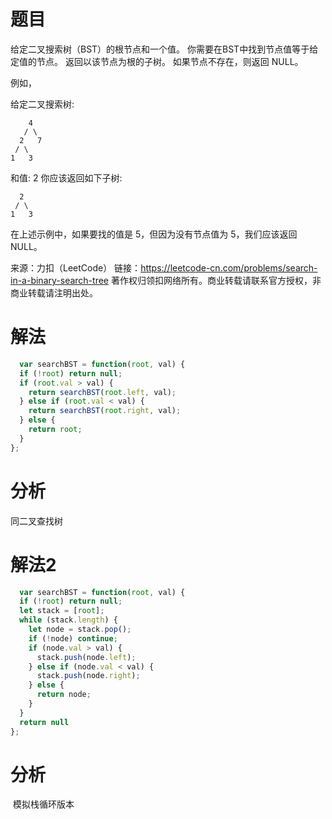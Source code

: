 
# 题目

给定二叉搜索树（BST）的根节点和一个值。 你需要在BST中找到节点值等于给定值的节点。 返回以该节点为根的子树。 如果节点不存在，则返回 NULL。

例如，

给定二叉搜索树:

        4
       / \
      2   7
     / \
    1   3

和值: 2
你应该返回如下子树:

      2     
     / \   
    1   3
在上述示例中，如果要找的值是 5，但因为没有节点值为 5，我们应该返回 NULL。

来源：力扣（LeetCode）
链接：https://leetcode-cn.com/problems/search-in-a-binary-search-tree
著作权归领扣网络所有。商业转载请联系官方授权，非商业转载请注明出处。

# 解法

```javascript
  var searchBST = function(root, val) {
  if (!root) return null;
  if (root.val > val) {
    return searchBST(root.left, val);
  } else if (root.val < val) {
    return searchBST(root.right, val);
  } else {
    return root;
  }
};
```

# 分析

同二叉查找树

# 解法2

```javascript
  var searchBST = function(root, val) {
  if (!root) return null;
  let stack = [root];
  while (stack.length) {
    let node = stack.pop();
    if (!node) continue;
    if (node.val > val) {
      stack.push(node.left);
    } else if (node.val < val) {
      stack.push(node.right);
    } else {
      return node;
    }
  }
  return null
};
```

# 分析

​    模拟栈循环版本

